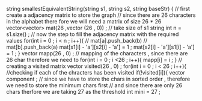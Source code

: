 string smallestEquivalentString(string s1, string s2, string baseStr) {
// first create a adjacency matrix to store the graph
// since there are 26 characters in the alphabet there fore we will need a matrix of size 26 * 26
vector<vector<int>>  mat(26 ,vector<int> (26 , 0)) ;
// take size of s1 string
int n = s1.size() ;
// now the step to fill the adjacency matrix with the required values
for(int i = 0 ;  i < n ; i++){
// mat[a].push_back(b)
// mat[b].push_back(a)
mat[s1[i] - 'a'][s2[i] - 'a'] = 1 ;
mat[s2[i] - 'a'][s1[i] - 'a'] = 1 ;
}
vector<int>  mapp(26 , 0) ;
// mapping of the characters , since there are 26 char therefore we need to
for(int i  = 0 ; i <26 ; i++){
mapp[i] = i ;
}
// creating a visited matrix
vector<int>  visited(26 , 0) ;
for(int i = 0 ;  i < 26 ; i++){
//checking if each of the chracters has been visited
if(!visited[i]){
vector<int>  component ;
// since we have to store the chars in sorted order , therefore we need to store the minimum chars first
// and since there are only 26  chars therfore we are taking 27 as the threshold
int mini = 27 ;